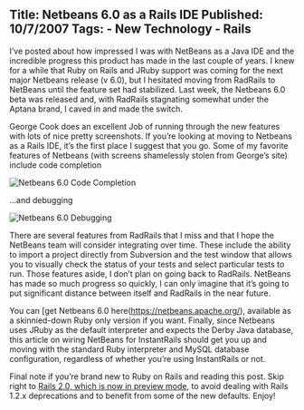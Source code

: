 Title: Netbeans 6.0 as a Rails IDE
Published: 10/7/2007
Tags:
    - New Technology
    - Rails
---
I’ve posted about how impressed I was with NetBeans as a Java IDE and the incredible progress this product has made in the last couple of years. I knew for a while that Ruby on Rails and JRuby support was coming for the next major Netbeans release (v 6.0), but I hesitated moving from RadRails to NetBeans until the feature set had stabilized. Last week, the Netbeans 6.0 beta was released and, with RadRails stagnating somewhat under the Aptana brand, I caved in and made the switch.

George Cook does an excellent Job of running through the new features with lots of nice pretty screenshots. If you’re looking at moving to Netbeans as a Rails IDE, it’s the first place I suggest that you go. Some of my favorite features of Netbeans (with screens shamelessly stolen from George’s site) include code completion

![Netbeans 6.0 Code Completion](https://s3.amazonaws.com/s3.beckshome.com/20071001-Netbeans-6-0-Code-Completion.png)

…and debugging

![Netbeans 6.0 Debugging](https://s3.amazonaws.com/s3.beckshome.com/20071001-Netbeans-6-0-Debugging.png)

There are several features from RadRails that I miss and that I hope the NetBeans team will consider integrating over time. These include the ability to import a project directly from Subversion and the test window that allows you to visually check the status of your tests and select particular tests to run. Those features aside, I don’t plan on going back to RadRails. NetBeans has made so much progress so quickly, I can only imagine that it’s going to put significant distance between itself and RadRails in the near future.

You can [get Netbeans 6.0 here(https://netbeans.apache.org/), available as a skinnied-down Ruby only version if you want. Finally, since Netbeans uses JRuby as the default interpreter and expects the Derby Java database, this article on wiring NetBeans for InstantRails should get you up and moving with the standard Ruby interpreter and MySQL database configuration, regardless of whether you’re using InstantRails or not.

Final note if you’re brand new to Ruby on Rails and reading this post. Skip right to [Rails 2.0, which is now in preview mode](https://rubyonrails.org/2007/9/30/rails-2-0-0-preview-release), to avoid dealing with Rails 1.2.x deprecations and to benefit from some of the new defaults. Enjoy!
